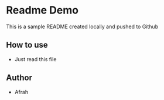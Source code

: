 # Readme Demo

This is a sample README created locally and pushed to Github

## How to use
- Just read this file

## Author
- Afrah
